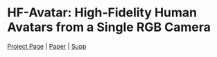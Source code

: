 # HF-Avatar: High-Fidelity Human Avatars from a Single RGB Camera
[Project Page](http://cic.tju.edu.cn/faculty/likun/projects/HF-Avatar) | [Paper](http://cic.tju.edu.cn/faculty/likun/projects/HF-Avatar/assets/main.pdf) | [Supp](http://cic.tju.edu.cn/faculty/likun/projects/HF-Avatar/assets/supp.pdf)
